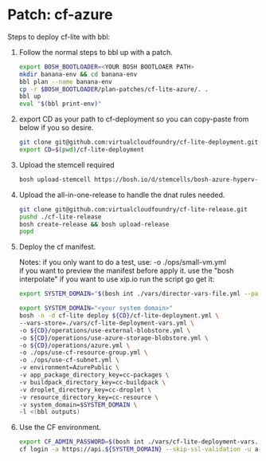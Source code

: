 # Patch: cf-azure

Steps to deploy cf-lite with bbl:

1. Follow the normal steps to bbl up with a patch.

    ```bash
    export BOSH_BOOTLOADER=<YOUR BOSH BOOTLOAER PATH>
    mkdir banana-env && cd banana-env
    bbl plan --name banana-env
    cp -r $BOSH_BOOTLOADER/plan-patches/cf-lite-azure/. .
    bbl up
    eval "$(bbl print-env)"
    ```

2. export CD as your path to cf-deployment so you can copy-paste from below if you so desire.

    ```bash
    git clone git@github.com:virtualcloudfoundry/cf-lite-deployment.git
    export CD=$(pwd)/cf-lite-deployment
    ```

3. Upload the stemcell required

    ```bash
    bosh upload-stemcell https://bosh.io/d/stemcells/bosh-azure-hyperv-ubuntu-xenial-go_agent?v=97.17
    ```

4. Upload the all-in-one-release to handle the dnat rules needed.

    ```bash
    git clone git@github.com:virtualcloudfoundry/cf-lite-release.git
    pushd ./cf-lite-release
    bosh create-release && bosh upload-release
    popd
    ```

5. Deploy the cf manifest.

    Notes: if you only want to do a test, use:
          -o ./ops/small-vm.yml \
        if you want to preview the manifest before apply it. use the "bosh interpolate"
        if you want to use xip.io run the script go get it:

    ```bash
    export SYSTEM_DOMAIN="$(bosh int ./vars/director-vars-file.yml --path /cf_balancer_pub_ip).xip.io"
    ```

    ```bash
    export SYSTEM_DOMAIN="<your system domain>"
    bosh -n -d cf-lite deploy ${CD}/cf-lite-deployment.yml \
    --vars-store=./vars/cf-lite-deployment-vars.yml \
    -o ${CD}/operations/use-external-blobstore.yml \
    -o ${CD}/operations/use-azure-storage-blobstore.yml \
    -o ${CD}/operations/azure.yml \
    -o ./ops/use-cf-resource-group.yml \
    -o ./ops/use-cf-subnet.yml \
    -v environment=AzurePublic \
    -v app_package_directory_key=cc-packages \
    -v buildpack_directory_key=cc-buildpack \
    -v droplet_directory_key=cc-droplet \
    -v resource_directory_key=cc-resource \
    -v system_domain=$SYSTEM_DOMAIN \
    -l <(bbl outputs)
    ```

6. Use the CF environment.

    ```bash
    export CF_ADMIN_PASSWORD=$(bosh int ./vars/cf-lite-deployment-vars.yml --path /cf_admin_password)
    cf login -a https://api.${SYSTEM_DOMAIN} --skip-ssl-validation -u admin -p $CF_ADMIN_PASSWORD
    ```